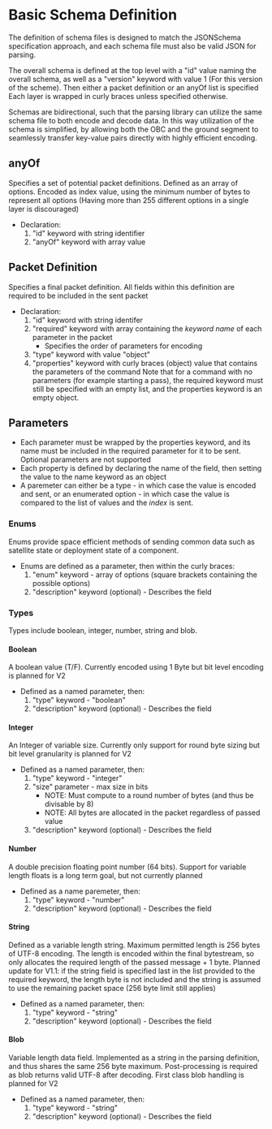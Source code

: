 # Basic Schema Definition
The definition of schema files is designed to match the JSONSchema specification approach, and each schema file must also be valid JSON for parsing. 

The overall schema is defined at the top level with a "id" value naming the overall schema, as well as a "version" keyword with value 1 (For this version of the scheme). Then either a packet definition or an anyOf list is specified Each layer is wrapped in curly braces unless specified otherwise. 

Schemas are bidirectional, such that the parsing library can utilize the same schema file to both encode and decode data. In this way utilization of the schema is simplified, by allowing both the OBC and the ground segment to seamlessly transfer key-value pairs directly with highly efficient encoding.


## anyOf
Specifies a set of potential packet definitions. Defined as an array of options. Encoded as index value, using the minimum number of bytes to represent all options (Having more than 255 different options in a single layer is discouraged)
- Declaration: 
    1. "id" keyword with string identifier
    2. "anyOf" keyword with array value

## Packet Definition
Specifies a final packet definition. All fields within this definition are required to be included in the sent packet
- Declaration:
    1. "id" keyword with string identifer
    2. "required" keyword with array containing the _keyword name_ of each parameter in the packet
        - Specifies the order of parameters for encoding
    3. "type" keyword with value "object"
    4. "properties" keyword with curly braces (object) value that contains the parameters of the command
Note that for a command with no parameters (for example starting a pass), the required keyword must still be specified with an empty list, and the properties keyword is an empty object.

## Parameters
- Each parameter must be wrapped by the properties keyword, and its name must be included in the required parameter for it to be sent. Optional parameters are not supported
- Each property is defined by declaring the name of the field, then setting the value to the name keyword as an object
- A paremeter can either be a type - in which case the value is encoded and sent, or an enumerated option - in which case the value is compared to the list of values and the _index_ is sent. 

### Enums
Enums provide space efficient methods of sending common data such as satellite state or deployment state of a component.
- Enums are defined as a parameter, then within the curly braces:
    1. "enum" keyword - array of options (square brackets containing the possible options)
    2. "description" keyword (optional) - Describes the field 

### Types
Types include boolean, integer, number, string and blob. 

#### Boolean
A boolean value (T/F). Currently encoded using 1 Byte but bit level encoding is planned for V2
- Defined as a named parameter, then:
    1. "type" keyword - "boolean"
    2. "description" keyword (optional) - Describes the field 

#### Integer
An Integer of variable size. Currently only support for round byte sizing but bit level granularity is planned for V2
- Defined as a named parameter, then:
    1. "type" keyword - "integer"
    2. "size" parameter - max size in bits
        - NOTE: Must compute to a round number of bytes (and thus be divisable by 8)
        - NOTE: All bytes are allocated in the packet regardless of passed value
    3. "description" keyword (optional) - Describes the field 

#### Number
A double precision floating point number (64 bits). Support for variable length floats is a long term goal, but not currently planned
- Defined as a name paremeter, then:
    1. "type" keyword - "number"
    2. "description" keyword (optional) - Describes the field 

#### String
Defined as a variable length string. Maximum permitted length is 256 bytes of UTF-8 encoding. The length is encoded within the final bytestream, so only allocates the required length of the passed message + 1 byte. Planned update for V1.1: if the string field is specified last in the list provided to the required keyword, the length byte is not included and the string is assumed to use the remaining packet space (256 byte limit still applies)
- Defined as a named parameter, then:
    1. "type" keyword - "string"
    2. "description" keyword (optional) - Describes the field 
 
#### Blob
Variable length data field. Implemented as a string in the parsing definition, and thus shares the same 256 byte maximum. Post-processing is required as blob returns valid UTF-8 after decoding. First class blob handling is planned for V2
- Defined as a named parameter, then: 
    1. "type" keyword - "string"
    2. "description" keyword (optional) - Describes the field 
    